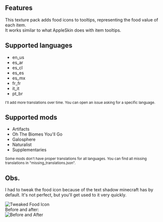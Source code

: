 Features
---------
This texture pack adds food icons to tooltips, representing the food value of each item.  
It works similar to what AppleSkin does with item tooltips.

Supported languages
----------------------
- en_us
- es_ar
- es_cl
- es_es
- es_mx
- fr_fr
- it_it
- pt_br

<sub>I'll add more translations over time. You can open an issue asking for a specific language.</sub>

Supported mods
-----------------
- Artifacts
- Oh The Biomes You'll Go
- Galosphere
- Naturalist
- Supplementaries

<sub>Some mods don't have proper translations for all languages. You can find all missing translations in "missing_translations.json".</sub>

Obs.
-----
I had to tweak the food icon because of the text shadow minecraft has by default. It's not perfect, but you'll get used to it very quickly.

![Tweaked Food Icon](https://imgur.com/Vxk1xdG.png)  
Before and after:  
![Before and After](https://imgur.com/qFzJbJp.png)
